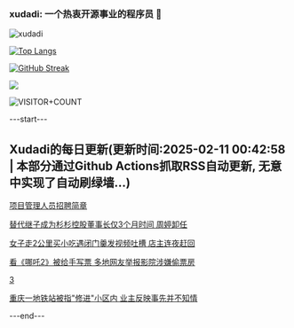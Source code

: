 ### xudadi: 一个热衷开源事业的程序员 👋

![xudadi](https://github-readme-stats-git-masterorgs-github-readme-stats-team.vercel.app/api?username=xudadi)

[![Top Langs](https://github-readme-stats.vercel.app/api/top-langs/?username=xudadi)](https://github.com/anuraghazra/github-readme-stats)

[![GitHub Streak](https://streak-stats.demolab.com?user=xudadi&locale=zh_Hans)](https://git.io/streak-stats)

![](https://raw.githubusercontent.com/xudadi/xudadi/main/assets/github-contribution-grid-snake.svg)

![VISITOR+COUNT](https://komarev.com/ghpvc/?username=xudadi&label=VISITOR+COUNT)


---start---

## Xudadi的每日更新(更新时间:2025-02-11 00:42:58 | 本部分通过Github Actions抓取RSS自动更新, 无意中实现了自动刷绿墙...)

[项目管理人员招聘简章](https://www.gongkaoleida.com/article/2283599)

[替代继子成为杉杉控股董事长仅3个月时间 周婷卸任](https://m.163.com/news/article/JO2EQBTV05199NPP.html)

[女子走2公里买小吃遇闭门羹发视频吐槽 店主连夜赶回](https://m.163.com/news/article/JO1HJDQR0514CRLH.html)

[看《哪吒2》被给手写票 多地网友举报影院涉嫌偷票房](https://m.163.com/news/article/JO269QDA053469M5.html)

[3](https://m.163.com/touch/news/sub/domestic)

[重庆一地铁站被指"修进"小区内 业主反映事先并不知情](https://m.163.com/news/article/JO1HL69D0514R9M0.html)

---end---
